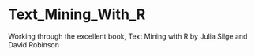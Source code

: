 # Text_Mining_With_R
Working through the excellent book, Text Mining with R by Julia Silge and David Robinson
